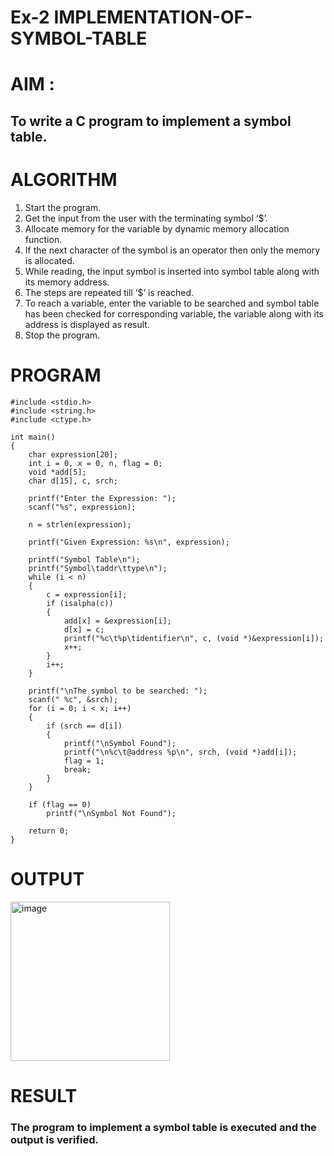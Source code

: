 # Ex-2 IMPLEMENTATION-OF-SYMBOL-TABLE
# AIM :
## To write a C program to implement a symbol table.
# ALGORITHM
1.	Start the program.
2.	Get the input from the user with the terminating symbol ‘$’.
3.	Allocate memory for the variable by dynamic memory allocation function.
4.	If the next character of the symbol is an operator then only the memory is allocated.
5.	While reading, the input symbol is inserted into symbol table along with its memory address.
6.	The steps are repeated till ‘$’ is reached.
7.	To reach a variable, enter the variable to be searched and symbol table has been checked for corresponding variable, the variable along with its address is displayed as result.
8.	Stop the program. 
# PROGRAM
```
#include <stdio.h>
#include <string.h>
#include <ctype.h>

int main()
{
    char expression[20];
    int i = 0, x = 0, n, flag = 0;
    void *add[5];
    char d[15], c, srch;

    printf("Enter the Expression: ");
    scanf("%s", expression);

    n = strlen(expression);

    printf("Given Expression: %s\n", expression);

    printf("Symbol Table\n");
    printf("Symbol\taddr\ttype\n");
    while (i < n)
    {
        c = expression[i];
        if (isalpha(c))
        {
            add[x] = &expression[i];
            d[x] = c;
            printf("%c\t%p\tidentifier\n", c, (void *)&expression[i]);
            x++;
        }
        i++;
    }

    printf("\nThe symbol to be searched: ");
    scanf(" %c", &srch);
    for (i = 0; i < x; i++)
    {
        if (srch == d[i])
        {
            printf("\nSymbol Found");
            printf("\n%c\t@address %p\n", srch, (void *)add[i]);
            flag = 1;
            break;
        }
    }

    if (flag == 0)
        printf("\nSymbol Not Found");

    return 0;
}

```
# OUTPUT
<img width="255" alt="image" src="https://github.com/manomadhivanan/IMPLEMENTATION-OF-SYMBOL-TABLE-/assets/115543366/feae5fd7-3c42-4210-8a3d-1853cd93c303">

# RESULT
### The program to implement a symbol table is executed and the output is verified.
